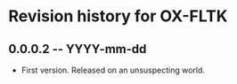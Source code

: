 # Revision history for OX-FLTK

## 0.0.0.2 -- YYYY-mm-dd

* First version. Released on an unsuspecting world.